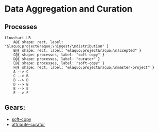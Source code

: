 # Data Aggregation and Curation

## Processes

```mermaid
flowchart LR
    A@{ shape: rect, label: "&laquo;project&raquo;\ningest/\ndistribution" }
    B@{ shape: rect, label: "&laquo;project&raquo;\naccepted" }
    C@{ shape: processes, label: "soft-copy" }
    D@{ shape: processes, label: "curator" }
    E@{ shape: processes, label: "soft-copy" }
    F@{ shape: rect, label: "&laquo;project&raquo;\nmaster-project" }
    A --> C
    C --> B
    B --> D
    D --> B
    B --> E
    E --> F
```

## Gears:

- [soft-copy](https://gitlab.com/flywheel-io/scientific-solutions/gears/soft-copy)
- [attribute-curator](../attribute-curator/)